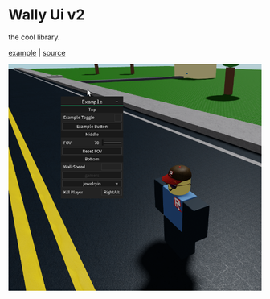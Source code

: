 # Wally Ui v2
the cool library.


[example](https://raw.githubusercontent.com/c00loko/wally_ui_v2/main/example) | [source](https://raw.githubusercontent.com/c00loko/wally_ui_v2/main/lib)



![image](https://raw.githubusercontent.com/c00loko/wally_ui_v2/main/lib_image.png)

